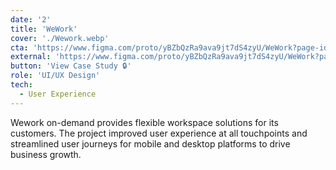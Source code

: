 ```yaml
---
date: '2'
title: 'WeWork'
cover: './Wework.webp'
cta: 'https://www.figma.com/proto/yBZbQzRa9ava9jt7dS4zyU/WeWork?page-id=0%3A1&type=design&node-id=1-3955&viewport=89%2C690%2C0.07&t=r93hHcNULYe6bQj0-1&scaling=scale-down-width'
external: 'https://www.figma.com/proto/yBZbQzRa9ava9jt7dS4zyU/WeWork?page-id=0%3A1&type=design&node-id=1-3955&viewport=89%2C690%2C0.07&t=r93hHcNULYe6bQj0-1&scaling=scale-down-width'
button: 'View Case Study 🔒'
role: 'UI/UX Design'
tech:
  - User Experience
---
```


Wework on-demand provides flexible workspace solutions for its customers. The project improved user experience at all touchpoints and streamlined user journeys for mobile and desktop platforms to drive business growth.

